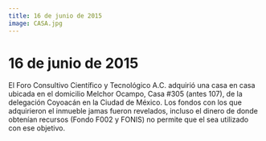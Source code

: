 ```yaml
---
title: 16 de junio de 2015
image: CASA.jpg
---
```


# 16 de junio de 2015

El Foro Consultivo Científico y Tecnológico A.C. adquirió una casa en casa ubicada en el domicilio Melchor Ocampo, Casa #305 (antes 107), de la delegación Coyoacán en la Ciudad de México. Los fondos con los que adquirieron el inmueble jamas fueron revelados, incluso el dinero de donde obtenían recursos (Fondo F002 y FONIS) no permite que el sea utilizado con ese objetivo.
